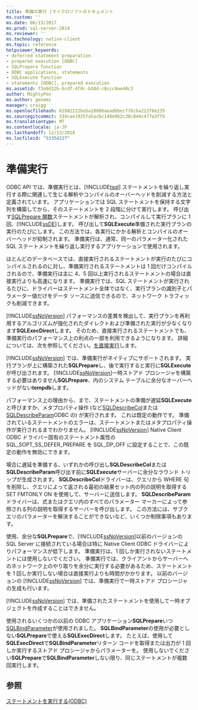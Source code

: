```yaml
---
title: 準備の実行 |マイクロソフトのドキュメント
ms.custom: ''
ms.date: 06/13/2017
ms.prod: sql-server-2014
ms.reviewer: ''
ms.technology: native-client
ms.topic: reference
helpviewer_keywords:
- deferred statement preparation
- prepared execution [ODBC]
- SQLPrepare function
- ODBC applications, statements
- SQLExecute function
- statements [ODBC], prepared execution
ms.assetid: f3a9d32b-6cd7-4f0c-b38d-c8ccc4ee40c3
author: MightyPen
ms.author: genemi
manager: craigg
ms.openlocfilehash: 01982222ba5a18086aeadbbec776cba222f0e235
ms.sourcegitcommit: 334cae1925fa5ac6c140e0b2c38c844c477e3ffb
ms.translationtype: MT
ms.contentlocale: ja-JP
ms.lasthandoff: 12/13/2018
ms.locfileid: "53354227"
---
```

# <a name="prepared-execution"></a>準備実行
  ODBC API では、準備実行とは、[!INCLUDE[tsql](../../../includes/tsql-md.md)] ステートメントを繰り返し実行する際に関連して生じる解析やコンパイルのオーバーヘッドを削減する方法と定義されています。 アプリケーションでは SQL ステートメントを保持する文字列を構築してから、そのステートメントを 2 段階に分けて実行します。 呼び出す[SQLPrepare 関数](https://go.microsoft.com/fwlink/?LinkId=59360)ステートメントが解析され、コンパイルして実行プランに 1 回、[!INCLUDE[ssDE](../../../includes/ssde-md.md)]します。 呼び出して**SQLExecute**準備された実行プランの実行のたびにします。 この方法では、各実行にかかる解析とコンパイルのオーバーヘッドが抑制されます。 準備実行は、通常、同一のパラメーター化された SQL ステートメントを繰り返し実行するアプリケーションで使用されます。  
  
 ほとんどのデータベースでは、直接実行されるステートメントが実行のたびにコンパイルされるのに対し、準備実行されるステートメントは 1 回だけコンパイルされるので、準備実行は主に 4、5 回以上実行されるステートメントの場合は直接実行よりも高速になります。 準備実行では、SQL ステートメントが実行されるたびに、ドライバーはステートメント全体ではなく、実行プランの識別子とパラメーター値だけをデータ ソースに送信できるので、ネットワーク トラフィックも削減できます。  
  
 [!INCLUDE[ssNoVersion](../../../includes/ssnoversion-md.md)] パフォーマンスの差異を検出して、実行プランを再利用するアルゴリズムが強化されたダイレクトおよび準備された実行が少なくなります**SQLExecDirect**します。 そのため、直接実行されるステートメントでも、準備実行のパフォーマンス上の利点の一部を利用できるようになります。 詳細については、次を参照してください。[を直接実行](direct-execution.md)します。  
  
 [!INCLUDE[ssNoVersion](../../../includes/ssnoversion-md.md)] では、準備実行がネイティブにサポートされます。 実行プランが上に構築された**SQLPrepare**し、後で実行すると実行に**SQLExecute**が呼び出されます。 [!INCLUDE[ssNoVersion](../../../includes/ssnoversion-md.md)]一時ストアド プロシージャを構築する必要はありません**SQLPrepare**、内のシステム テーブルに余分なオーバーヘッドがない**tempdb**します。  
  
 パフォーマンス上の理由から、まで、ステートメントの準備が遅延**SQLExecute**と呼びますか、メタプロパティ操作 (など[SQLDescribeCol](../../native-client-odbc-api/sqldescribecol.md)または[SQLDescribeParam](../../native-client-odbc-api/sqldescribeparam.md)ODBC の) が実行されます。 これは既定の動作です。 準備されているステートメントのエラーは、ステートメントまたはメタプロパティ操作が実行されるまでわかりません。 [!INCLUDE[ssNoVersion](../../../includes/ssnoversion-md.md)] Native Client ODBC ドライバー固有のステートメント属性の SQL_SOPT_SS_DEFER_PREPARE を SQL_DP_OFF に設定することで、この既定の動作を無効にできます。  
  
 場合に遅延を準備する、いずれかの呼び出し**SQLDescribeCol**または**SQLDescribeParam**呼び出す前に**SQLExecute**サーバーに余分なラウンド トリップが生成されます。 **SQLDescribeCol**ドライバーは、クエリから WHERE 句を削除し、クエリによって返される最初の結果セット内の列の説明を取得する SET FMTONLY ON を使用して、サーバーに送信します。 **SQLDescribeParam**ドライバーは、式またはクエリ内のすべてのパラメーター マーカーによって参照される列の説明を取得するサーバーを呼び出します。 この方法には、サブクエリのパラメーターを解決することができないなど、いくつか制限事項もあります。  
  
 使用、余分な**SQLPrepare**で、[!INCLUDE[ssNoVersion](../../../includes/ssnoversion-md.md)]以前のバージョンの SQL Server に接続されている場合は特に Native Client ODBC ドライバーによりパフォーマンスが低下します。 準備実行は、1 回しか実行されないステートメントには使用しないでください。 準備実行では、クライアントからサーバーへのネットワーク上のやり取りを余分に実行する必要があるため、ステートメントを 1 回しか実行しない場合は直接実行よりも時間がかかります。 以前のバージョンの [!INCLUDE[ssNoVersion](../../../includes/ssnoversion-md.md)] では、準備実行で一時ストアド プロシージャの生成も行います。  
  
 [!INCLUDE[ssNoVersion](../../../includes/ssnoversion-md.md)] では、準備されたステートメントを使用して一時オブジェクトを作成することはできません。  
  
 使用されるいくつかの以前の ODBC アプリケーション**SQLPrepare**いつ[SQLBindParameter](../../native-client-odbc-api/sqlbindparameter.md)が使用されました。 **SQLBindParameter**の使用が必要としない**SQLPrepare**で使える**SQLExecDirect**します。 たとえば、使用して**SQLExecDirect**で**SQLBindParameter**リターン コードを取得または出力が 1 回しか実行するストアド プロシージャからパラメーターを。 使用しないでください**SQLPrepare**で**SQLBindParameter**しない限り、同じステートメントが複数回実行します。  
  
## <a name="see-also"></a>参照  
 [ステートメントを実行する&#40;ODBC&#41;](executing-statements-odbc.md)  
  
  
